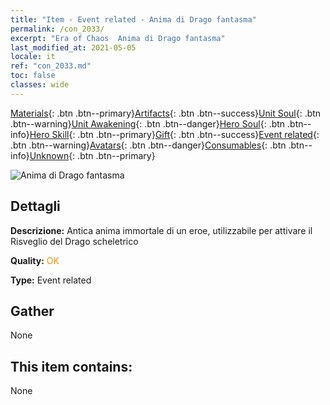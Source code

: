```yaml
---
title: "Item - Event related - Anima di Drago fantasma"
permalink: /con_2033/
excerpt: "Era of Chaos  Anima di Drago fantasma"
last_modified_at: 2021-05-05
locale: it
ref: "con_2033.md"
toc: false
classes: wide
---
```

 [Materials](/ItemsIT/){: .btn .btn--primary}[Artifacts](/ItemsIT/Artifacts/){: .btn .btn--success}[Unit Soul](/ItemsIT/UnitSoul/){: .btn .btn--warning}[Unit Awakening](/ItemsIT/UnitAwakening/){: .btn .btn--danger}[Hero Soul](/ItemsIT/HeroSoul/){: .btn .btn--info}[Hero Skill](/ItemsIT/HeroSkill/){: .btn .btn--primary}[Gift](/ItemsIT/Gift/){: .btn .btn--success}[Event related](/ItemsIT/Events/){: .btn .btn--warning}[Avatars](/ItemsIT/Avatars/){: .btn .btn--danger}[Consumables](/ItemsIT/Consumables/){: .btn .btn--info}[Unknown](/ItemsIT/Unknown/){: .btn .btn--primary}

 ![Anima di Drago fantasma](/images/t/juexing_307.png)

## Dettagli
 **Descrizione:** Antica anima immortale di un eroe, utilizzabile per attivare il Risveglio del Drago scheletrico

 **Quality:** <span style="color: #FF8C00">OK</span>

 **Type:** Event related

## Gather

  None

## This item contains:

  None

